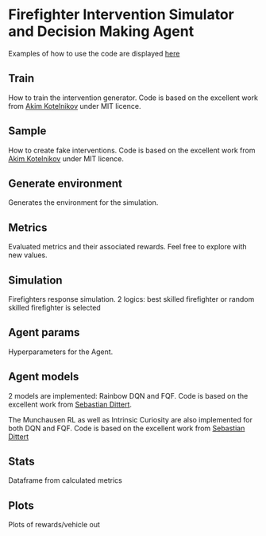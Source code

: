 # Firefighter Intervention Simulator and Decision Making Agent

Examples of how to use the code are displayed [here](Examples.ipynb)

## Train

How to train the intervention generator. Code is based on the excellent work from [Akim Kotelnikov](https://github.com/yandex-research/tab-ddpm/blob/main/LICENSE.md) under MIT licence.

## Sample

How to create fake interventions. Code is based on the excellent work from [Akim Kotelnikov](https://github.com/yandex-research/tab-ddpm/blob/main/LICENSE.md) under MIT licence.

## Generate environment

Generates the environment for the simulation.

## Metrics

Evaluated metrics and their associated rewards. Feel free to explore with new values.

## Simulation

Firefighters response simulation. 2 logics: best skilled firefighter or random skilled firefighter is selected

## Agent params

Hyperparameters for the Agent.

## Agent models

2 models are implemented: Rainbow DQN and FQF. Code is based on the excellent work from [Sebastian Dittert](https://github.com/BY571).  

The Munchausen RL as well as Intrinsic Curiosity are also implemented for both DQN and FQF. Code is based on the excellent work from [Sebastian Dittert](https://github.com/BY571)

## Stats

Dataframe from calculated metrics

## Plots

Plots of rewards/vehicle out

